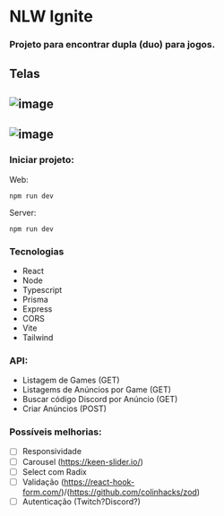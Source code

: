 # NLW Ignite

### Projeto para encontrar dupla (duo) para jogos.

## Telas

![image](https://user-images.githubusercontent.com/66702430/191643626-d71be161-5c46-4ceb-8273-1789ca6204a1.png)
---
![image](https://user-images.githubusercontent.com/66702430/191643651-7737ee7b-7df9-4b69-856c-03e413f25b04.png)
---

### Iniciar projeto:

Web:
```
npm run dev
```

Server:
```
npm run dev
```

### Tecnologias

- React
- Node
- Typescript
- Prisma
- Express
- CORS
- Vite
- Tailwind

### API:

- Listagem de Games (GET)
- Listagems de Anúncios por Game (GET)
- Buscar código Discord por Anúncio (GET)
- Criar Anúncios (POST)

### Possíveis melhorias:

- [ ] Responsividade
- [ ] Carousel (https://keen-slider.io/)
- [ ] Select com Radix
- [ ] Validação (https://react-hook-form.com/)/(https://github.com/colinhacks/zod)
- [ ] Autenticação (Twitch?Discord?)
